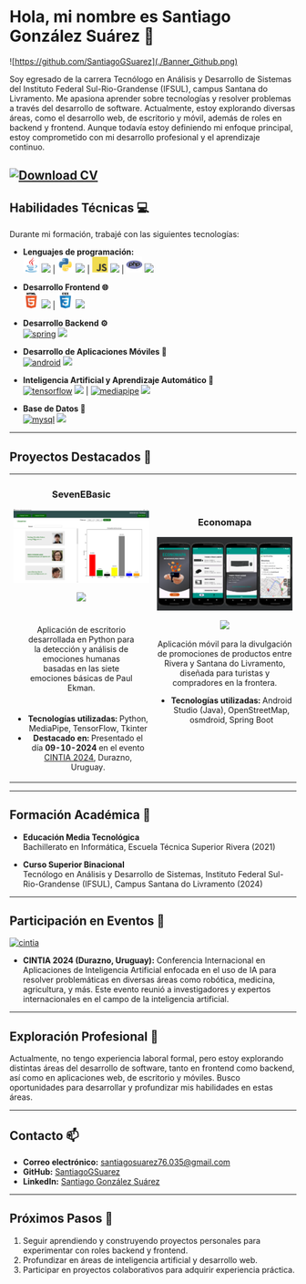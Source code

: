 # Hola, mi nombre es Santiago González Suárez 👋

![https://github.com/SantiagoGSuarez](./Banner_Github.png)

Soy egresado de la carrera Tecnólogo en Análisis y Desarrollo de Sistemas del Instituto Federal Sul-Rio-Grandense (IFSUL), campus Santana do Livramento. Me apasiona aprender sobre tecnologías y resolver problemas a través del desarrollo de software. Actualmente, estoy explorando diversas áreas, como el desarrollo web, de escritorio y móvil, además de roles en backend y frontend. Aunque todavía estoy definiendo mi enfoque principal, estoy comprometido con mi desarrollo profesional y el aprendizaje continuo.

[![Download CV](https://custom-icon-badges.demolab.com/badge/-Download_CV-blue?style=for-the-badge&logo=download&logoColor=white "Download CV")](https://github.com/SantiagoGSuarez/Doc/CV-Santiago.pdf)
---

## Habilidades Técnicas 💻

Durante mi formación, trabajé con las siguientes tecnologías:

- **Lenguajes de programación:**  
  <a target="_blank" href="https://raw.githubusercontent.com/devicons/devicon/master/icons/java/java-original.svg" style="display: inline-block;"><img src="https://raw.githubusercontent.com/devicons/devicon/master/icons/java/java-original.svg" alt="java" width="28" height="28" /></a> <img src="https://img.shields.io/badge/-Java-red?style=for-the-badge&color=ea2d2e"> | <a target="_blank" href="https://raw.githubusercontent.com/devicons/devicon/master/icons/python/python-original.svg" style="display: inline-block;"><img src="https://raw.githubusercontent.com/devicons/devicon/master/icons/python/python-original.svg" alt="python" width="28" height="28" /></a> <img src="https://img.shields.io/badge/-python-blue?style=for-the-badge&color=ffd845"> | <a target="_blank" href="https://raw.githubusercontent.com/devicons/devicon/master/icons/javascript/javascript-original.svg" style="display: inline-block;"><img src="https://raw.githubusercontent.com/devicons/devicon/master/icons/javascript/javascript-original.svg" alt="javascript" width="28" height="28" /></a> <img src="https://img.shields.io/badge/-JavaScript-black?style=for-the-badge&color=323330"> | <a target="_blank" href="https://raw.githubusercontent.com/devicons/devicon/master/icons/php/php-original.svg" style="display: inline-block;"><img src="https://raw.githubusercontent.com/devicons/devicon/master/icons/php/php-original.svg" alt="php" width="28" height="28" /></a> <img src="https://img.shields.io/badge/-PHP-blue?style=for-the-badge&color=777bb3">

- **Desarrollo Frontend 🌐**  
  <a target="_blank" href="https://raw.githubusercontent.com/devicons/devicon/master/icons/html5/html5-original-wordmark.svg" style="display: inline-block;"><img src="https://raw.githubusercontent.com/devicons/devicon/master/icons/html5/html5-original-wordmark.svg" alt="html5" width="28" height="28" /></a> <img src="https://img.shields.io/badge/-HTML-orange?style=for-the-badge&color=e44d26"> | <a target="_blank" href="https://raw.githubusercontent.com/devicons/devicon/master/icons/css3/css3-original-wordmark.svg" style="display: inline-block;"><img src="https://raw.githubusercontent.com/devicons/devicon/master/icons/css3/css3-original-wordmark.svg" alt="css3" width="28" height="28" /></a> <img src="https://img.shields.io/badge/-CSS-blue?style=for-the-badge&color=1590b6">

- **Desarrollo Backend ⚙️**  
  <a target="_blank" href="https://www.vectorlogo.zone/logos/springio/springio-icon.svg" style="display: inline-block;"><img src="https://www.vectorlogo.zone/logos/springio/springio-icon.svg" alt="spring" width="22" height="22" /></a> <img src="https://img.shields.io/badge/-Spring%20Boot%20(Creaci%C3%B3n%20de%20APIs%20REST)-green?style=for-the-badge&color=77bc1f">

- **Desarrollo de Aplicaciones Móviles 📱**  
  <a target="_blank" href="https://cdn.jsdelivr.net/gh/devicons/devicon@latest/icons/androidstudio/androidstudio-original.svg" style="display: inline-block;"><img src="https://cdn.jsdelivr.net/gh/devicons/devicon@latest/icons/androidstudio/androidstudio-original.svg" alt="android" width="25" height="25" /></a> <img src="https://img.shields.io/badge/-Android Studio (Java)-blue?style=for-the-badge&color=4285f4">

- **Inteligencia Artificial y Aprendizaje Automático 🤖**  
  <a target="_blank" href="https://www.vectorlogo.zone/logos/tensorflow/tensorflow-icon.svg" style="display: inline-block;"><img src="https://www.vectorlogo.zone/logos/tensorflow/tensorflow-icon.svg" alt="tensorflow" width="25" height="25" /></a> <img src="https://img.shields.io/badge/-TensorFlow-orange?style=for-the-badge&color=ff6f00"> | <a target="_blank" href="https://viz.mediapipe.dev/logo.png" style="display: inline-block;"><img src="https://viz.mediapipe.dev/logo.png" alt="mediapipe" width="28" height="28" /></a> <img src="https://img.shields.io/badge/-MediaPipe-blue?style=for-the-badge&color=0097A7">

- **Base de Datos 💾**  
  <a target="_blank" href="https://cdn.jsdelivr.net/gh/devicons/devicon@latest/icons/mysql/mysql-original.svg" style="display: inline-block;"><img src="https://cdn.jsdelivr.net/gh/devicons/devicon@latest/icons/mysql/mysql-original.svg" alt="mysql" width="22" height="22" /></a> <img src="https://img.shields.io/badge/-MySQL-blue?style=for-the-badge&color=00618a">
---

## Proyectos Destacados 🚀

<table>
  <tr>
    <!-- Columna para SevenEBasic -->
    <td width="50%">
      <h3 align="center">SevenEBasic</h3>
      <div align="center">
        <a href="SevenEBasic/pantalla%20principal.PNG" target="_blank"><img src="SevenEBasic/pantalla%20principal.PNG" alt="Pantalla Principal" width="350"></a>
        <p>
          <a href="https://github.com/SantiagoGSuarez/SevenEBasic" target="_blank">
            <img src="https://img.shields.io/badge/C%C3%93DIGO-00A36C?style=for-the-badge&logo=github&logoColor=black">
          </a>
        </p>
        <p style="padding: 10%;">
          Aplicación de escritorio desarrollada en Python para la detección y análisis de emociones humanas basadas en las siete emociones básicas de Paul Ekman.
        </p>
        <ul>
          <li><b>Tecnologías utilizadas:</b> Python, MediaPipe, TensorFlow, Tkinter</li>
          <li><b>Destacado en:</b> Presentado el día <b>09-10-2024</b> en el evento 
          <a href="https://sites.google.com/view/cintia-aria/2024/presentaciones?authuser=0">CINTIA 2024</a>, Durazno, Uruguay.</li>
        </ul>
      </div>
    </td>

  <!-- Columna para Economapa -->
  <td width="50%">
      <h3 align="center">Economapa</h3>
      <div align="center">
        <a href="Economapa/Economapa.png" target="_blank"><img src="Economapa/Economapa.png" alt="Economapa" width="350"></a>
        <p>
          <a href="https://github.com/SantiagoGSuarez/Economapa" target="_blank">
            <img src="https://img.shields.io/badge/C%C3%93DIGO-009688?style=for-the-badge&logo=github&logoColor=black">
          </a>
        </p>
        <p>
          Aplicación móvil para la divulgación de promociones de productos entre Rivera y Santana do Livramento, diseñada para turistas y compradores en la frontera.
        </p>
        <ul>
          <li><b>Tecnologías utilizadas:</b> Android Studio (Java), OpenStreetMap, osmdroid, Spring Boot</li>
          <br />
          <br />
        </ul>
      </div>
    </td>
  </tr>
</table>

---

## Formación Académica 📘

- **Educación Media Tecnológica**  
  Bachillerato en Informática, Escuela Técnica Superior Rivera (2021)

- **Curso Superior Binacional**  
  Tecnólogo en Análisis y Desarrollo de Sistemas, Instituto Federal Sul-Rio-Grandense (IFSUL), Campus Santana do Livramento (2024)

---

## Participación en Eventos 🌟

<a target="_blank" href="https://ci3.googleusercontent.com/mail-sig/AIorK4yNMF10Dk-ay2Tl63MM_K8BhbJePB1-dSd663K7eGwzpmNdIjoRU3cIKHhrUHZ28aEXJ2isyzykrXXN" style="display: inline-block; "><img src="https://ci3.googleusercontent.com/mail-sig/AIorK4yNMF10Dk-ay2Tl63MM_K8BhbJePB1-dSd663K7eGwzpmNdIjoRU3cIKHhrUHZ28aEXJ2isyzykrXXN" alt="cintia" width="150" height="50" /></a>
- **CINTIA 2024 (Durazno, Uruguay):**
  Conferencia Internacional en Aplicaciones de Inteligencia Artificial enfocada en el uso de IA para resolver problemáticas en diversas áreas como robótica, medicina, agricultura, y más. Este evento reunió a investigadores y expertos internacionales en el campo de la inteligencia artificial.

---

## Exploración Profesional 🤔

Actualmente, no tengo experiencia laboral formal, pero estoy explorando distintas áreas del desarrollo de software, tanto en frontend como backend, así como en aplicaciones web, de escritorio y móviles. Busco oportunidades para desarrollar y profundizar mis habilidades en estas áreas.

---

## Contacto 📫

- **Correo electrónico:** santiagosuarez76.035@gmail.com 
- **GitHub:** [SantiagoGSuarez](https://github.com/SantiagoGSuarez)  
- **LinkedIn:** [Santiago González Suárez](https://linkedin.com/in/santiago-gonzález-suárez)  

---

## Próximos Pasos 🚧

1. Seguir aprendiendo y construyendo proyectos personales para experimentar con roles backend y frontend.  
2. Profundizar en áreas de inteligencia artificial y desarrollo web.  
3. Participar en proyectos colaborativos para adquirir experiencia práctica.  

